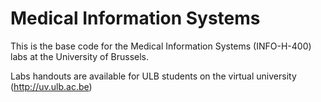# Medical Information Systems

This is the base code for the Medical Information Systems (INFO-H-400) labs at the University of Brussels.

Labs handouts are available for ULB students on the virtual university (http://uv.ulb.ac.be)
